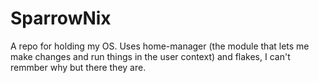 # SparrowNix
 A repo for holding my OS.
 Uses home-manager (the module that lets me make changes and run things in the user context)
 and flakes, I can't remmber why but there they are.
